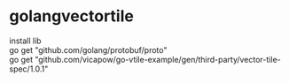 # golangvectortile
install lib<br>
go get "github.com/golang/protobuf/proto"<br>
go get "github.com/vicapow/go-vtile-example/gen/third-party/vector-tile-spec/1.0.1"<br>

